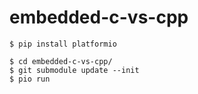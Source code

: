 # embedded-c-vs-cpp

```
$ pip install platformio

$ cd embedded-c-vs-cpp/
$ git submodule update --init
$ pio run
```
